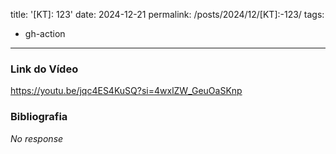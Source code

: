title: '[KT]: 123'
date: 2024-12-21
permalink: /posts/2024/12/[KT]:-123/
tags:
  - gh-action
---

### Link do Vídeo

https://youtu.be/jqc4ES4KuSQ?si=4wxlZW_GeuOaSKnp

### Bibliografia

_No response_
